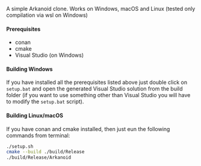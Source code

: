 A simple Arkanoid clone. Works on Windows, macOS and Linux (tested only compilation via wsl on Windows)

#### Prerequisites

- conan
- cmake
- Visual Studio (on Windows)

#### Building Windows

If you have installed all the prerequisites listed above just double click on `setup.bat` and open the generated Visual Studio solution from the build folder (if you want to use something other than Visual Studio you will have to modify the `setup.bat` script).

#### Building Linux/macOS

If you have conan and cmake installed, then just eun the following commands from terminal:

```sh
./setup.sh
cmake --build ./build/Release
./build/Release/Arkanoid
```
